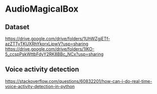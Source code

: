 # AudioMagicalBox
Dataset
---
https://drive.google.com/drive/folders/1UhWZgjETf-azZTTyTKUXRhYkorxLipwV?usp=sharing
https://drive.google.com/drive/folders/1IKO-5_ccspPskWttbFdyY2RK8BBc_NCx?usp=sharing

Voice activity detection
---
https://stackoverflow.com/questions/60832201/how-can-i-do-real-time-voice-activity-detection-in-python
